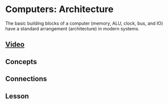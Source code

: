 # Computers: Architecture
The basic building blocks of a computer (memory, ALU, clock, bus, and IO) have a standard arrangement (architecture) in modern systems.

## [Video]()

## Concepts

## Connections

## Lesson